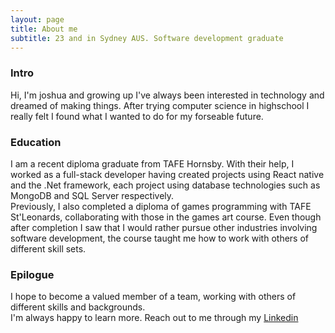 ```yaml
---
layout: page
title: About me
subtitle: 23 and in Sydney AUS. Software development graduate
---
```


### Intro 
Hi, I'm joshua and growing up I've always been interested in technology and dreamed of making things. After trying computer science in highschool I really felt I found what I wanted to do for my forseable future. 

### Education
I am a recent diploma graduate from TAFE Hornsby. With their help, I worked as a full-stack developer having created projects using React native and the .Net framework, each project using database technologies such as MongoDB and SQL Server respectively. <br>
Previously, I also completed a diploma of games programming with TAFE St'Leonards, collaborating with those in the games art course. Even though after completion I saw that I would rather pursue other industries involving software development, the course taught me how to work with others of different skill sets.

### Epilogue
I hope to become a valued member of a team, working with others of different skills and backgrounds. <br>
I'm always happy to learn more. Reach out to me through my [Linkedin]([https://www.linkedin.com/in/joshua-joffe-28350a186/]) 
